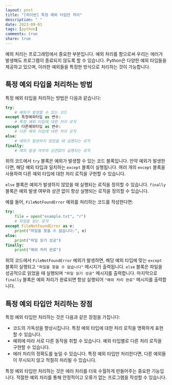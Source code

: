 ```yaml
---
layout: post
title: "[파이썬] 특정 예외 타입만 처리"
description: " "
date: 2023-09-01
tags: [python]
comments: true
share: true
---
```


예외 처리는 프로그래밍에서 중요한 부분입니다. 예외 처리를 함으로써 우리는 에러가 발생해도 프로그램이 종료되지 않도록 할 수 있습니다. Python은 다양한 예외 타입들을 제공하고 있으며, 이러한 예외들을 특정한 방식으로 처리하는 것이 가능합니다.

## 특정 예외 타입을 처리하는 방법

특정 예외 타입을 처리하는 방법은 다음과 같습니다:

```python
try:
    # 예외가 발생할 수 있는 코드
except 특정예외타입 as 변수:
    # 특정 예외 타입에 대한 처리 로직
except 다른예외타입 as 변수:
    # 다른 예외 타입에 대한 처리 로직
else:
    # 예외가 발생하지 않았을 때 실행되는 로직
finally:
    # 예외 발생 여부와 상관없이 실행되는 로직
```

위의 코드에서 `try` 블록은 예외가 발생할 수 있는 코드 블록입니다. 만약 예외가 발생한다면, 해당 예외 타입과 일치하는 `except` 블록이 실행됩니다. 여러 개의 `except` 블록을 사용하여 다른 예외 타입에 대한 처리 로직을 구현할 수 있습니다. 

`else` 블록은 예외가 발생하지 않았을 때 실행되는 로직을 정의할 수 있습니다. `finally` 블록은 예외 발생 여부와 상관 없이 항상 실행되는 로직을 정의할 수 있습니다.

예를 들어, `FileNotFoundError` 예외를 처리하는 코드를 작성한다면:

```python
try:
    file = open("example.txt", "r")
    # 파일을 읽는 로직
except FileNotFoundError as e:
    print("파일을 찾을 수 없습니다:", e)
else:
    print("파일 읽기 성공")
finally:
    print("예외 처리 완료")
```

위의 코드에서 `FileNotFoundError` 예외가 발생하면, 해당 예외 타입에 맞는 `except` 블록이 실행되고 `"파일을 찾을 수 없습니다"` 메시지가 출력됩니다. `else` 블록은 파일을 성공적으로 읽었을 때 실행되며 `"파일 읽기 성공"` 메시지를 출력합니다. 마지막으로 `finally` 블록은 예외 처리가 완료되면 항상 실행되어 `"예외 처리 완료"` 메시지를 출력합니다.

## 특정 예외 타입만 처리하는 장점

특정 예외 타입만 처리하는 것은 다음과 같은 장점을 가집니다:

- 코드의 가독성을 향상시킵니다. 특정 예외 타입에 대한 처리 로직을 명확하게 표현할 수 있습니다.
- 예외에 따라 서로 다른 동작을 취할 수 있습니다. 예외 타입별로 다른 처리 로직을 구현할 수 있습니다.
- 에러 처리의 정확도를 높일 수 있습니다. 특정 예외 타입만 처리한다면, 다른 예외들이 무시되지 않고 적절히 처리될 수 있습니다.

특정 예외 타입만 처리하는 것은 에러 처리를 더욱 수월하게 만들어주는 중요한 기능입니다. 적절한 예외 처리를 통해 안정적이고 오류가 없는 프로그램을 작성할 수 있습니다.